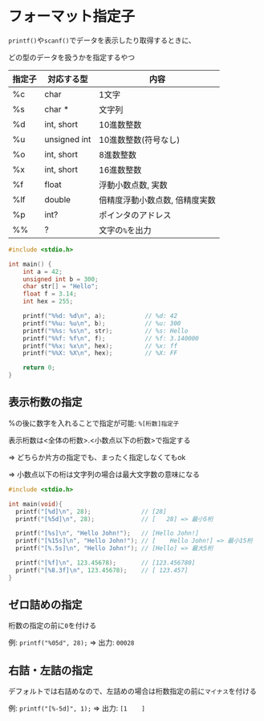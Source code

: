 # フォーマット指定子
`printf()`や`scanf()`でデータを表示したり取得するときに、

どの型のデータを扱うかを指定するやつ

| 指定子 | 対応する型   | 内容                           |
|--------|--------------|--------------------------------|
| %c     | char         | 1文字                          |
| %s     | char *       | 文字列                         |
| %d     | int, short   | 10進数整数                     |
| %u     | unsigned int | 10進数整数(符号なし)           |
| %o     | int, short   | 8進数整数                      |
| %x     | int, short   | 16進数整数                     |
| %f     | float        | 浮動小数点数, 実数             |
| %lf    | double       | 倍精度浮動小数点数, 倍精度実数 |
| %p     | int?         | ポインタのアドレス             |
| %%     | ?            | 文字の`%`を出力                |

```c
#include <stdio.h>

int main() {
	int a = 42;
	unsigned int b = 300;
	char str[] = "Hello";
	float f = 3.14;
	int hex = 255;

	printf("%%d: %d\n", a);           // %d: 42
	printf("%%u: %u\n", b);           // %u: 300
	printf("%%s: %s\n", str);         // %s: Hello
	printf("%%f: %f\n", f);           // %f: 3.140000
	printf("%%x: %x\n", hex);         // %x: ff
	printf("%%X: %X\n", hex);         // %X: FF

	return 0;
}
```

## 表示桁数の指定
%の後に数字を入れることで指定が可能: `%[桁数]指定子`

表示桁数は<全体の桁数>.<小数点以下の桁数>で指定する

=> どちらか片方の指定でも、まったく指定しなくてもok

=> 小数点以下の桁は文字列の場合は最大文字数の意味になる

```c
#include <stdio.h>

int main(void){
  printf("[%d]\n", 28);              // [28]
  printf("[%5d]\n", 28);             // [   28] => 最小5桁

  printf("[%s]\n", "Hello John!");   // [Hello John!]
  printf("[%15s]\n", "Hello John!"); // [    Hello John!] => 最小15桁
  printf("[%.5s]\n", "Hello John!"); // [Hello] => 最大5桁

  printf("[%f]\n", 123.45678);       // [123.456780]
  printf("[%8.3f]\n", 123.45678);    // [ 123.457]
}
```

## ゼロ詰めの指定
桁数の指定の前に`0`を付ける

例: `printf("%05d", 28);` => 出力: `00028`

## 右詰・左詰の指定
デフォルトでは右詰めなので、左詰めの場合は桁数指定の前に`マイナス`を付ける

例: `printf("[%-5d]", 1);` => 出力: `[1    ]`

